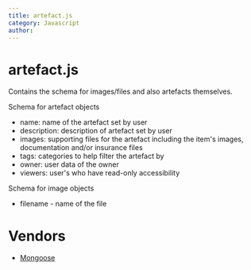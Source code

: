 ```yaml
---
title: artefact.js
category: Javascript
author: 
---
```


# artefact.js

Contains the schema for images/files and also artefacts themselves.

Schema for artefact objects
* name: name of the artefact set by user
* description: description of artefact set by user
* images: supporting files for the artefact including the item's images, documentation and/or insurance files
* tags: categories to help filter the artefact by
* owner: user data of the owner
* viewers: user's who have read-only accessibility

Schema for image objects
* filename - name of the file

# Vendors
* [Mongoose](https://kanetesta.github.io/IT-Project/content/Vendors/mongoose.html)